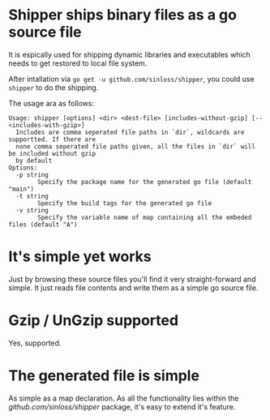# Shipper ships binary files as a go source file

It is espically used for shipping dynamic libraries and executables which
needs to get restored to local file system.

After intallation via `go get -u github.com/sinloss/shipper`, you could use
`shipper` to do the shipping.

The usage ara as follows:
```
Usage: shipper [options] <dir> <dest-file> [includes-without-gzip] [-- <includes-with-gzip>]
  Includes are comma seperated file paths in `dir`, wildcards are supportted. If there are
  none comma seperated file paths given, all the files in `dir` will be included without gzip
  by default
Options:
  -p string
        Specify the package name for the generated go file (default "main")
  -t string
        Specify the build tags for the generated go file
  -v string
        Specify the variable name of map containing all the embeded files (default "A")
```


# It's simple yet works

Just by browsing these source files you'll find it very straight-forward
and simple. It just reads file contents and write them as a simple go 
source file.

# Gzip / UnGzip supported

Yes, supported.

# The generated file is simple

As simple as a map declaration. As all the functionality lies within the
*github.com/sinloss/shipper* package, it's easy to extend it's feature.